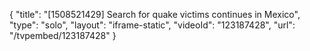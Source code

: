 {
    "title": "[1508521429] Search for quake victims continues in Mexico",
    "type": "solo",
    "layout": "iframe-static",
    "videoId": "123187428",
    "url": "\/tvpembed\/123187428"
}